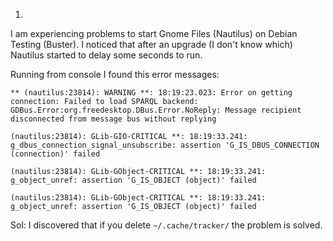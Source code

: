 1.

I am experiencing problems to start Gnome Files (Nautilus) on Debian Testing (Buster). I noticed that after an upgrade (I don't know which) Nautilus started to delay some seconds to run.

Running from console I found this error messages:

    ** (nautilus:23814): WARNING **: 18:19:23.023: Error on getting connection: Failed to load SPARQL backend: GDBus.Error:org.freedesktop.DBus.Error.NoReply: Message recipient disconnected from message bus without replying
    
    (nautilus:23814): GLib-GIO-CRITICAL **: 18:19:33.241: g_dbus_connection_signal_unsubscribe: assertion 'G_IS_DBUS_CONNECTION (connection)' failed
    
    (nautilus:23814): GLib-GObject-CRITICAL **: 18:19:33.241: g_object_unref: assertion 'G_IS_OBJECT (object)' failed
    
    (nautilus:23814): GLib-GObject-CRITICAL **: 18:19:33.241: g_object_unref: assertion 'G_IS_OBJECT (object)' failed



Sol:  I discovered that if you delete `~/.cache/tracker/` the problem is solved.
